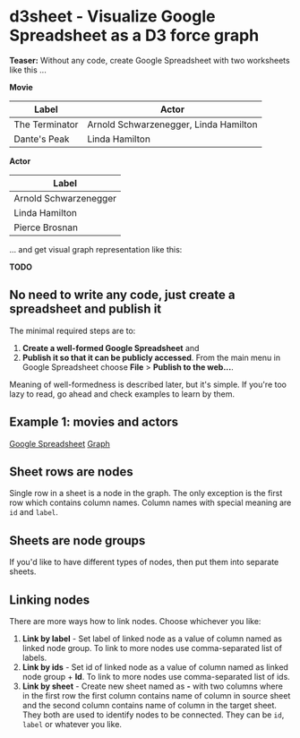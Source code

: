 # d3sheet - Visualize Google Spreadsheet as a D3 force graph

**Teaser:** Without any code, create Google Spreadsheet with two worksheets like this ...

**Movie**

| Label                    | Actor                                 |
|--------------------------|---------------------------------------|
| The Terminator           | Arnold Schwarzenegger, Linda Hamilton |
| Dante's Peak             | Linda Hamilton                        |

**Actor**

| Label                 |
|-----------------------|
| Arnold Schwarzenegger |
| Linda Hamilton        |
| Pierce Brosnan        |

... and get visual graph representation like this:

**TODO**

## No need to write any code, just create a spreadsheet and publish it

The minimal required steps are to:
 
1. **Create a well-formed Google Spreadsheet** and
2. **Publish it so that it can be publicly accessed**. From the main menu in Google Spreadsheet choose **File** >
   **Publish to the web...**.

Meaning of well-formedness is described later, but it's simple. If you're too lazy to read, go ahead and check examples to
learn by them.

## Example 1: movies and actors

[Google Spreadsheet](https://docs.google.com/spreadsheets/d/145TdEqd9nbnRFWWGUM-tdedulewUvZjRpHP7C09pIaQ/)
[Graph](http://radoburansky.github.io/d3sheet/demo/movies-and-actors)

## Sheet rows are nodes

Single row in a sheet is a node in the graph. The only exception is the first row which contains column names.
Column names with special meaning are `id` and `label`.   

## Sheets are node groups

If you'd like to have different types of nodes, then put them into separate sheets. 

## Linking nodes

There are more ways how to link nodes. Choose whichever you like:

1. **Link by label** - Set label of linked node as a value of column named as linked node group. To link to more nodes
use comma-separated list of labels.
2. **Link by ids** - Set id of linked node as a value of column named as linked node group + **Id**. To link to more
nodes use comma-separated list of ids.
3. **Link by sheet** - Create new sheet named as **<source sheet>-<target sheet>** with two columns where in the
first row the first column contains name of column in source sheet and the second column contains name of column in
the target sheet. They both are used to identify nodes to be connected. They can be `id`, `label` or whatever you like.

